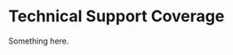 [title]: # (Technical Support Coverage)
[tags]: # (XXX)
[priority]: # (7055)
# Technical Support Coverage
Something here.
